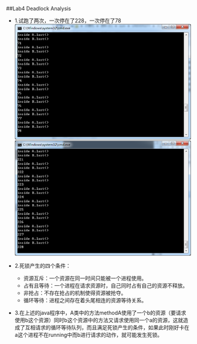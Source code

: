 
##Lab4 Deadlock Analysis

* 1.试跑了两次，一次停在了228，一次停在了78
![first](https://github.com/ChenWenchen/ES2016_14353033/blob/master/image/deadlock_1.png)
![first](https://github.com/ChenWenchen/ES2016_14353033/blob/master/image/deadlock_2.bmp)

* 2.死锁产生的四个条件：
  * 资源互斥：一个资源在同一时间只能被一个进程使用。
  * 占有且等待：一个进程在请求资源时，自己同时占有自己的资源不释放。
  * 非抢占：不存在抢占的机制使得资源被抢夺。
  * 循环等待：进程之间存在着头尾相连的资源等待关系。


* 3.在上述的java程序中，A类中的方法methodA使用了一个b的资源（要请求使用b这个资源）同时b这个资源中的方法又请求使用同一个a的资源，这就造成了互相请求的循环等待队列，而且满足死锁产生的条件，如果此时刚好卡在a这个进程不在running中而b进行请求的动作，就可能发生死锁。
